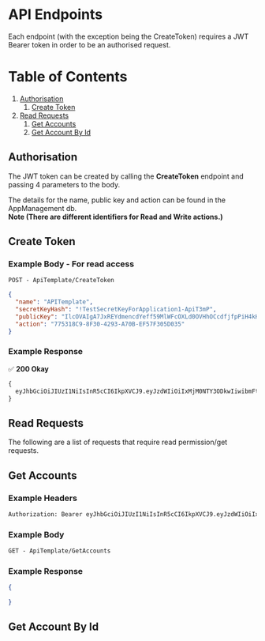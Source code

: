 # API Endpoints
Each endpoint (with the exception being the CreateToken) requires a JWT Bearer token in order to be an authorised request.

# Table of Contents
1. [Authorisation](#authorisation)
    1. [Create Token](#createtoken)
2. [Read Requests](#readrequests)
    1. [Get Accounts](#getaccounts)
    2. [Get Account By Id](#getaccountbyid)

## Authorisation
The JWT token can be created by calling the **CreateToken** endpoint and passing 4 parameters to the body.

The details for the name, public key and action can be found in the AppManagement db.\
**Note (There are different identifiers for Read and Write actions.)**

## Create Token <a name="createtoken"></a>
### Example Body - For read access
```diff
POST - ApiTemplate/CreateToken
```

```json
{
  "name": "APITemplate",
  "secretKeyHash": "!TestSecretKeyForApplication1-ApiT3mP",
  "publicKey": "IlcOVAIgA7JxREYdmencdYeff59MlWFcOXLd0OVHhOCcdfjfpPiH4kHInwyeCXLs8mABn6a48KNz7iyRbcjV0fz4zK2obggSpQhgcAYlkvVOAXt4eLB0omaqzFVVRJwZ",
  "action": "775318C9-8F30-4293-A70B-EF57F305D035"
}
```
### Example Response

✅ **200 Okay**
```diff
{
  eyJhbGciOiJIUzI1NiIsInR5cCI6IkpXVCJ9.eyJzdWIiOiIxMjM0NTY3ODkwIiwibmFtZSI6IkpvaG4gRG9lIiwiaWF0IjoxNTE2MjM5MDIyfQ.nXr32i0IbYSD7V3EKhyA1eA3_Lz28POavdBiPP0xKg8
}
```

## Read Requests <a name="readrequests"></a> 
The following are a list of requests that require read permission/get requests.

## Get Accounts <a name="getaccounts"></a>
### Example Headers
```diff
Authorization: Bearer eyJhbGciOiJIUzI1NiIsInR5cCI6IkpXVCJ9.eyJzdWIiOiIxMjM0NTY3ODkwIiwibmFtZSI6IkpvaG4gRG9lIiwiaWF0IjoxNTE2MjM5MDIyfQ.nXr32i0IbYSD7V3EKhyA1eA3_Lz28POavdBiPP0xKg8
```

### Example Body
```diff
GET - ApiTemplate/GetAccounts
```
### Example Response
```json
{
  
}
```


## Get Account By Id <a name="getaccountbyid"></a>
